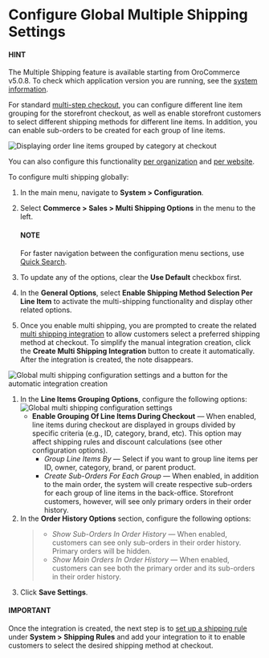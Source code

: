 <a id="user-guide-system-configuration-commerce-sales-multi-shipping"></a>

# Configure Global Multiple Shipping Settings

#### HINT
The Multiple Shipping feature is available starting from OroCommerce v5.0.8. To check which application version you are running, see the [system information](../../../system-information/index.md#system-information).

For standard [multi-step checkout](../../../../../concept-guides/checkout/index.md#checkout-guide-multi-page), you can configure different line item grouping for the storefront checkout, as well as enable storefront customers to select different shipping methods for different line items. In addition, you can enable sub-orders to be created for each group of line items.

![Displaying order line items grouped by category at checkout](user/img/system/config_commerce/sales/multi-shipping-storefront.png)

You can also configure this functionality [per organization](../../../user-management/organizations/org-configuration/commerce/sales/organization-multi-shipping.md#user-guide-system-configuration-commerce-sales-multi-shipping-org) and [per website](../../../websites/web-configuration/commerce/sales/website-multi-shipping.md#user-guide-system-configuration-commerce-sales-multi-shipping-website).

To configure multi shipping globally:

1. In the main menu, navigate to **System > Configuration**.
2. Select **Commerce > Sales > Multi Shipping Options** in the menu to the left.

   #### NOTE
   For faster navigation between the configuration menu sections, use [Quick Search](../../quick-search.md#user-guide-system-configuration-quick-search).
3. To update any of the options, clear the **Use Default** checkbox first.
4. In the **General Options**, select **Enable Shipping Method Selection Per Line Item** to activate the multi-shipping functionality and display other related options.
5. Once you enable multi shipping, you are prompted to create the related [multi shipping integration](../../../integrations/shipping-integration/multi-shipping.md#doc-integrations-multi-shipping) to allow customers select a preferred shipping method at checkout. To simplify the manual integration creation, click the **Create Multi Shipping Integration** button to create it automatically. After the integration is created, the note disappears.

![Global multi shipping configuration settings and a button for the automatic integration creation](user/img/system/config_commerce/sales/multi-shipping-button.png)
1. In the **Line Items Grouping Options**, configure the following options:
   ![Global multi shipping configuration settings](user/img/system/config_commerce/sales/multi-shipping-global.png)
   * **Enable Grouping Of Line Items During Checkout** — When enabled, line items during checkout are displayed in groups divided by specific criteria (e.g., ID, category, brand, etc). This option may affect shipping rules and discount calculations (see other configuration options).
     * *Group Line Items By* — Select if you want to group line items per ID, owner, category, brand, or parent product.
     * *Create Sub-Orders For Each Group* — When enabled, in addition to the main order, the system will create respective sub-orders for each group of line items in the back-office. Storefront customers, however, will see only primary orders in their order history.
2. In the **Order History Options** section, configure the following options:
   > * *Show Sub-Orders In Order History* — When enabled, customers can see only sub-orders in their order history. Primary orders will be hidden.
   > * *Show Main Orders In Order History* — When enabled, customers can see both the primary order and its sub-orders in their order history.
3. Click **Save Settings**.

#### IMPORTANT
Once the integration is created, the next step is to [set up a shipping rule](../../../shipping-rules/index.md#sys-shipping-rules) under **System > Shipping Rules** and add your integration to it to enable customers to select the desired shipping method at checkout.
